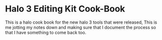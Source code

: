 # Halo 3 Editing Kit Cook-Book

This is a halo cook book for the new halo 3 tools that were released, This is me jotting my notes down and making sure that I document the process so that I have something to come back too.
